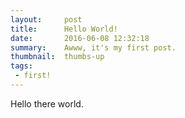 ```yaml
---
layout:     post
title:      Hello World!
date:       2016-06-08 12:32:18
summary:    Awww, it's my first post.
thumbnail:  thumbs-up
tags:
 - first!
---
```


Hello there world.